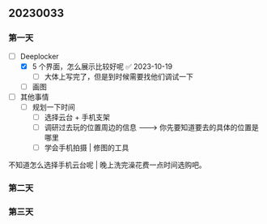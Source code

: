## 20230033

### 第一天

- [ ] Deeplocker
	- [x] 5 个界面，怎么展示比较好呢 ✅ 2023-10-19
		- [ ] 大体上写完了，但是到时候需要找他们调试一下
	- [ ] 画图
- [ ] 其他事情
	- [ ] 规划一下时间
		- [ ] 选择云台 + 手机支架
		- [ ] 调研过去玩的位置周边的信息 ---> 你先要知道要去的具体的位置是哪里
		- [ ] 学会手机拍摄 | 修图的工具

不知道怎么选择手机云台呢 | 晚上洗完澡花费一点时间选购吧。

### 第二天

### 第三天
